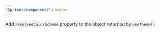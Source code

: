 ```yaml
---
'@primer/components': minor
---
```


Add `resolvedColorScheme` property to the object returned by `useTheme()`
